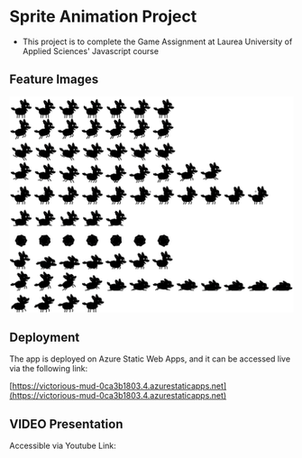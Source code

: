 # Sprite Animation Project

- This project is to complete the Game Assignment at Laurea University of Applied Sciences' Javascript course

## Feature Images

![Dod Animation](shadow_dog.png)

## Deployment

The app is deployed on Azure Static Web Apps, and it can be accessed live via the following link:

[https://victorious-mud-0ca3b1803.4.azurestaticapps.net](https://victorious-mud-0ca3b1803.4.azurestaticapps.net)

## VIDEO Presentation
Accessible via Youtube Link:
[]()






